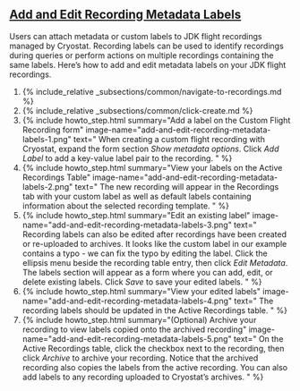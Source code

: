 ## [Add and Edit Recording Metadata Labels](#add-and-edit-recording-metadata-labels)
Users can attach metadata or custom labels to JDK flight recordings managed by Cryostat. Recording labels can be used to identify recordings during queries or perform actions on multiple recordings containing the same labels. Here’s how to add and edit metadata labels on your JDK flight recordings.

<ol>
  <li>
    {% include_relative _subsections/common/navigate-to-recordings.md %}
  </li>
  <li>
    {% include_relative _subsections/common/click-create.md %}
  </li>
  <li>
    {% include howto_step.html
      summary="Add a label on the Custom Flight Recording form"
      image-name="add-and-edit-recording-metadata-labels-1.png"
      text="
        When creating a custom flight recording with Cryostat, expand the form section <i>Show metadata options</i>. Click <i>Add Label</i> to add a key-value label pair to the recording.
      "
    %}
  </li>
  <li>
    {% include howto_step.html
      summary="View your labels on the Active Recordings Table"
      image-name="add-and-edit-recording-metadata-labels-2.png"
      text="
        The new recording will appear in the Recordings tab with your custom label as well as default labels containing information about the selected recording template.
      "
    %}
  </li>
  <li>
    {% include howto_step.html
      summary="Edit an existing label"
      image-name="add-and-edit-recording-metadata-labels-3.png"
      text="
        Recording labels can also be edited after recordings have been created or re-uploaded to archives. It looks like the custom label in our example contains a typo - we can fix the typo by editing the label. Click the ellipsis menu beside the recording table entry, then click <i>Edit Metadata</i>. The labels section will appear as a form where you can add, edit, or delete existing labels. Click <i>Save</i> to save your edited labels.
      "
    %}
  </li>
  <li>
    {% include howto_step.html
      summary="View your edited labels"
      image-name="add-and-edit-recording-metadata-labels-4.png"
      text="
        The recording labels should be updated in the Active Recordings table. 
      "
    %}
  </li>
  <li>
    {% include howto_step.html
      summary="(Optional) Archive your recording to view labels copied onto the archived recording"
      image-name="add-and-edit-recording-metadata-labels-5.png"
      text="
        On the Active Recordings table, click the checkbox next to the recording, then click <i>Archive</i> to archive your recording. Notice that the archived recording also copies the labels from the active recording. You can also add labels to any recording uploaded to Cryostat’s archives.
      "
    %}
  </li>
</ol>
